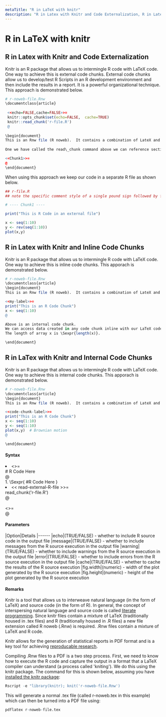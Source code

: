 ```yaml
---
metaTitle: "R in LaTeX with knitr"
description: "R in Latex with Knitr and Code Externalization, R in Latex with Knitr and Inline Code Chunks, R in LaTex with Knitr and Internal Code Chunks"
---
```


# R in LaTeX with knitr



## R in Latex with Knitr and Code Externalization


Knitr is an R package that allows us to intermingle R code with LaTeX code.  One way to achieve this is external code chunks.  External code chunks allow us to develop/test R Scripts in an R development environment and then include the results in a report.  It is a powerful organizational technique.  This approach is demonstrated below.

```r
# r-noweb-file.Rnw
\documentclass{article}
 
 <<echo=FALSE,cache=FALSE>>=
 knitr::opts_chunk$set(echo=FALSE,  cache=TRUE)
 knitr::read_chunk('r-file.R')
 @
 
\begin{document}
This is an Rnw file (R noweb).  It contains a combination of LateX and R.
 
One we have called the read\_chunk command above we can reference sections of code in the r-file.R script.

<<Chunk1>>=
@
\end{document}

```

When using this approach we keep our code in a separate R file as shown below.

```r
## r-file.R
## note the specific comment style of a single pound sign followed by four dashes

# ---- Chunk1 ----

print("This is R Code in an external file")

x <- seq(1:10)
y <- rev(seq(1:10))
plot(x,y)

```



## R in Latex with Knitr and Inline Code Chunks


Knitr is an R package that allows us to intermingle R code with LaTeX code. One way to achieve this is inline code chunks. This apporach is demonstrated below.

```r
# r-noweb-file.Rnw
\documentclass{article}     
\begin{document}
This is an Rnw file (R noweb).  It contains a combination of LateX and R.

<<my-label>>=
print("This is an R Code Chunk")
x <- seq(1:10)
@

Above is an internal code chunk.
We can access data created in any code chunk inline with our LaTeX code like this.
The length of array x is \Sexpr{length(x)}.

\end{document}

```



## R in LaTex with Knitr and Internal Code Chunks


Knitr is an R package that allows us to intermingle R code with LaTeX code.  One way to achieve this is internal code chunks.  This apporach is demonstrated below.

```r
# r-noweb-file.Rnw
\documentclass{article}    
\begin{document}
This is an Rnw file (R noweb).  It contains a combination of LateX and R.

<<code-chunk-label>>=
print("This is an R Code Chunk")
x <- seq(1:10)
y <- seq(1:10)
plot(x,y)  # Brownian motion
@

\end{document}

```



#### Syntax


<li><<internal-code-chunk-name, options...>>=<br />
# R Code Here <br />
@</li>
1. \Sexpr{ #R Code Here }
<li><< read-external-R-file >>=<br />
read_chunk('r-file.R')<br />
@<br />
<br />
<<external-code-chunk-name, options...>>=<br />
@</li>



#### Parameters


|Option|Details
|------
|echo|(TRUE/FALSE) - whether to include R source code in the output file
|message|(TRUE/FALSE) - whether to include messages from the R source execution in the output file
|warning|(TRUE/FALSE) - whether to include warnings from the R source execution in the output file
|error|(TRUE/FALSE) - whether to include errors from the R source execution in the output file
|cache|(TRUE/FALSE) - whether to cache the results of the R source execution
|fig.width|(numeric) - width of the plot generated by the R source execution
|fig.height|(numeric) - height of the plot generated by the R source execution



#### Remarks


Knitr is a tool that allows us to interweave natural language (in the form of LaTeX) and source code (in the form of R).  In general, the concept of interspersing natural language and source code is called [literate programming](https://en.wikipedia.org/wiki/Literate_programming).  Since knitr files contain a mixture of LaTeX (traditionally housed in .tex files) and R (traditionally housed in .R files) a new file extension called R noweb (.Rnw) is required.  .Rnw files contain a mixture of LaTeX and R code.

Knitr allows for the generation of statistical reports in PDF format and is a key tool for achieving [reproducable research](https://en.wikipedia.org/wiki/Reproducibility#Reproducible_research).

Compiling .Rnw files to a PDF is a two step process.  First, we need to know how to execute the R code and capture the output in a format that a LaTeX compiler can understand (a process called 'kniting').  We do this using the knitr package.  The command for this is shown below, assuming you have [installed the knitr package](https://en.wikipedia.org/wiki/Literate_programming):

```r
Rscript -e "library(knitr); knit('r-noweb-file.Rnw')

```

This will generate a normal .tex file (called r-noweb.tex in this example) which can then be turned into a PDF file using:

```r
pdflatex r-noweb-file.tex

```

